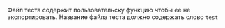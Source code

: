 Файл теста содержит пользовательску функцию чтобы ее не экспортировать. 
Название файла теста должно содержать слово `test`
